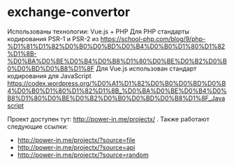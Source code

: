 # exchange-convertor
Использованы технологии: Vue.js + PHP
Для PHP стандарты кодирования PSR-1 и PSR-2 из https://school-php.com/blog/9/php-%D1%81%D1%82%D0%B0%D0%BD%D0%B4%D0%B0%D1%80%D1%82%D1%8B-%D0%BA%D0%BE%D0%B4%D0%B8%D1%80%D0%BE%D0%B2%D0%B0%D0%BD%D0%B8%D1%8F
Для Vue.js использован стандарт кодирования для JavaScript https://codex.wordpress.org/%D0%A1%D1%82%D0%B0%D0%BD%D0%B4%D0%B0%D1%80%D1%82%D1%8B_%D0%BA%D0%BE%D0%B4%D0%B8%D1%80%D0%BE%D0%B2%D0%B0%D0%BD%D0%B8%D1%8F_Javascript

Проект доступен тут: http://power-in.me/projectx/ .
Также работают следующие ссылки:
- http://power-in.me/projectx/?source=file
- http://power-in.me/projectx/?source=api
- http://power-in.me/projectx/?source=random
